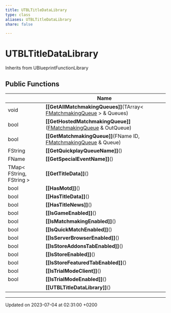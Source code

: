 ```yaml
---
title: UTBLTitleDataLibrary
type: class
aliases: UTBLTitleDataLibrary
share: false

---
```


# UTBLTitleDataLibrary





Inherits from UBlueprintFunctionLibrary

## Public Functions

|                | Name           |
| -------------- | -------------- |
| void | **[[GetAllMatchmakingQueues]]**(TArray< [FMatchmakingQueue](/docs/SDK/Source/Classes/structFMatchmakingQueue.md) > & Queues) |
| bool | **[[GetHostedMatchmakingQueue]]**([FMatchmakingQueue](/docs/SDK/Source/Classes/structFMatchmakingQueue.md) & OutQueue) |
| bool | **[[GetMatchmakingQueue]]**(FName ID, [FMatchmakingQueue](/docs/SDK/Source/Classes/structFMatchmakingQueue.md) & Queue) |
| FString | **[[GetQuickplayQueueName]]**() |
| FName | **[[GetSpecialEventName]]**() |
| TMap< FString, FString > | **[[GetTitleData]]**() |
| bool | **[[HasMotd]]**() |
| bool | **[[HasTitleData]]**() |
| bool | **[[HasTitleNews]]**() |
| bool | **[[IsGameEnabled]]**() |
| bool | **[[IsMatchmakingEnabled]]**() |
| bool | **[[IsQuickMatchEnabled]]**() |
| bool | **[[IsServerBrowserEnabled]]**() |
| bool | **[[IsStoreAddonsTabEnabled]]**() |
| bool | **[[IsStoreEnabled]]**() |
| bool | **[[IsStoreFeaturedTabEnabled]]**() |
| bool | **[[IsTrialModeClient]]**() |
| bool | **[[IsTrialModeEnabled]]**() |
| | **[[UTBLTitleDataLibrary]]**() |

-------------------------------

Updated on 2023-07-04 at 02:31:00 +0200